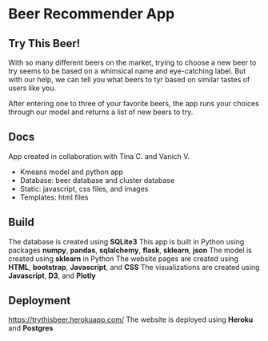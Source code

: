 # Beer Recommender App

## Try This Beer!

With so many different beers on the market, trying to choose a new beer to try seems to be based on a whimsical name and eye-catching label. But with our help, we can tell you what beers to tyr based on similar tastes of users like you.

After entering one to three of your favorite beers, the app runs your choices through our model and returns a list of new beers to try.

## Docs

App created in collaboration with Tina C. and Vanich V.

- Kmeans model and python app
- Database: beer database and cluster database
- Static: javascript, css files, and images
- Templates: html files

## Build

The database is created using **SQLite3**
This app is built in Python using packages **numpy**, **pandas**, **sqlalchemy**, **flask**, **sklearn**, **json**
The model is created using **sklearn** in Python
The website pages are created using **HTML**, **bootstrap**, **Javascript**, and **CSS**
The visualizations are created using **Javascript**, **D3**, and **Plotly**

## Deployment

https://trythisbeer.herokuapp.com/
The website is deployed using **Heroku** and **Postgres**
